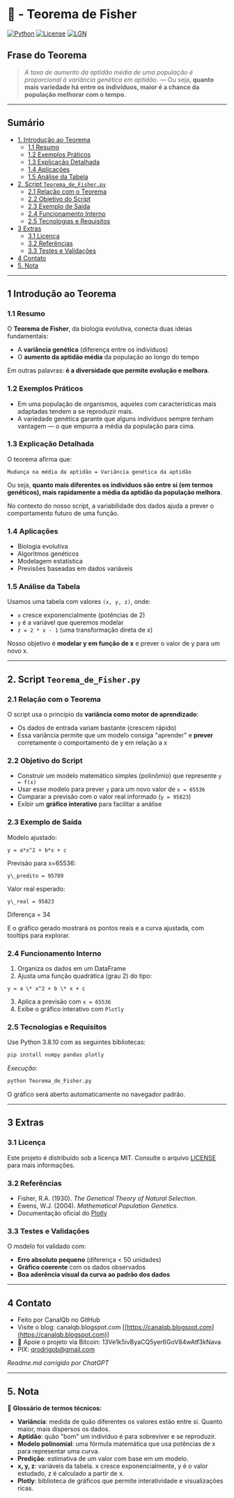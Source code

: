 # 🧬 - Teorema de Fisher
[![Python](https://img.shields.io/badge/Python-3.7%2B-blue.svg)](https://www.python.org/)
[![License](https://img.shields.io/badge/license-MIT-green)](LICENSE)
[![LGN](https://img.shields.io/badge/Teorema-Teorema%20de%20Fisher-ff69b4.svg)](https://en.wikipedia.org/wiki/Fisher%27s_fundamental_theorem_of_natural_selection)

## Frase do Teorema

> *A taxa de aumento da aptidão média de uma população é proporcional à variância genética em aptidão.* — Ou seja, **quanto mais variedade há entre os indivíduos, maior é a chance da população melhorar com o tempo.**

---

## Sumário

* [1. Introdução ao Teorema](#1-introdução-ao-teorema)
  * [1.1 Resumo](#11-resumo)
  * [1.2 Exemplos Práticos](#12-exemplos-práticos)
  * [1.3 Explicação Detalhada](#13-explicação-detalhada)
  * [1.4 Aplicações](#14-aplicações)
  * [1.5 Análise da Tabela](#15-análise-da-tabela)
* [2. Script `Teorema_de_Fisher.py`](#2-script-teorema_de_fisherpy)
  * [2.1 Relação com o Teorema](#21-relação-com-o-teorema)
  * [2.2 Objetivo do Script](#22-objetivo-do-script)
  * [2.3 Exemplo de Saída](#23-exemplo-de-saída)
  * [2.4 Funcionamento Interno](#24-funcionamento-interno)
  * [2.5 Tecnologias e Requisitos](#25-tecnologias-e-requisitos)
* [3 Extras](#3-extras)
  * [3.1 Licença](#31-licença)
  * [3.2 Referências](#32-referencias)
  * [3.3 Testes e Validações](#33-testes-e-validações)
* [4 Contato](#4-contato)
* [5. Nota](#5-nota)

---

## 1 Introdução ao Teorema

### 1.1 Resumo

O **Teorema de Fisher**, da biologia evolutiva, conecta duas ideias fundamentais:

- A **variância genética** (diferença entre os indivíduos)
- O **aumento da aptidão média** da população ao longo do tempo

Em outras palavras: **é a diversidade que permite evolução e melhora**.

### 1.2 Exemplos Práticos

- Em uma população de organismos, aqueles com características mais adaptadas tendem a se reproduzir mais.
- A variedade genética garante que alguns indivíduos sempre tenham vantagem — o que empurra a média da população para cima.

### 1.3 Explicação Detalhada

O teorema afirma que:

```
Mudança na média da aptidão = Variância genética da aptidão
```

Ou seja, **quanto mais diferentes os indivíduos são entre si (em termos genéticos), mais rapidamente a média da aptidão da população melhora**.

No contexto do nosso script, a variabilidade dos dados ajuda a prever o comportamento futuro de uma função.

### 1.4 Aplicações

- Biologia evolutiva
- Algoritmos genéticos
- Modelagem estatística
- Previsões baseadas em dados variáveis

### 1.5 Análise da Tabela

Usamos uma tabela com valores `(x, y, z)`, onde:

- `x` cresce exponencialmente (potências de 2)
- `y` é a variável que queremos modelar
- `z = 2 * x - 1` (uma transformação direta de x)

Nosso objetivo é **modelar y em função de x** e prever o valor de y para um novo x.

---

## 2. Script `Teorema_de_Fisher.py`

### 2.1 Relação com o Teorema

O script usa o princípio da **variância como motor de aprendizado**:

- Os dados de entrada variam bastante (crescem rápido)
- Essa variância permite que um modelo consiga "aprender" e **prever** corretamente o comportamento de y em relação a x

### 2.2 Objetivo do Script

* Construir um modelo matemático simples (polinômio) que represente `y = f(x)`
* Usar esse modelo para prever `y` para um novo valor de `x = 65536`
* Comparar a previsão com o valor real informado (`y = 95823`)
* Exibir um **gráfico interativo** para facilitar a análise

### 2.3 Exemplo de Saída

Modelo ajustado:
```
y = a*x^2 + b*x + c
```

Previsão para x=65536:
```
y\_predito = 95789
```

Valor real esperado:
```
y\_real = 95823
```

Diferença = 34

E o gráfico gerado mostrará os pontos reais e a curva ajustada, com tooltips para explorar.

### 2.4 Funcionamento Interno

1. Organiza os dados em um DataFrame
2. Ajusta uma função quadrática (grau 2) do tipo:

```
y = a \* x^2 + b \* x + c
``` 
3. Aplica a previsão com `x = 65536`
4. Exibe o gráfico interativo com `Plotly`

### 2.5 Tecnologias e Requisitos

Use Python 3.8.10 com as seguintes bibliotecas:

```bash
pip install numpy pandas plotly
````

*Execução:*

```bash
python Teorema_de_Fisher.py
```

O gráfico será aberto automaticamente no navegador padrão.

---

## 3 Extras

### 3.1 Licença

Este projeto é distribuído sob a licença MIT. Consulte o arquivo [LICENSE](LICENSE) para mais informações.

### 3.2 Referências

* Fisher, R.A. (1930). *The Genetical Theory of Natural Selection*.
* Ewens, W\.J. (2004). *Mathematical Population Genetics*.
* Documentação oficial do [Plotly](https://plotly.com/python/)

### 3.3 Testes e Validações

O modelo foi validado com:

* **Erro absoluto pequeno** (diferença < 50 unidades)
* **Gráfico coerente** com os dados observados
* **Boa aderência visual da curva ao padrão dos dados**

---

## 4 Contato

* Feito por CanalQb no GitHub
* Visite o blog: canalqb.blogspot.com \[[https://canalqb.blogspot.com](https://canalqb.blogspot.com)]
* 💸 Apoie o projeto via Bitcoin: 13Ve1k5ivByaCQ5yer6GoV84wAtf3kNava
* PIX: [qrodrigob@gmail.com](mailto:qrodrigob@gmail.com)

*Readme.md corrigido por ChatGPT*

---

## 5. Nota

📘 **Glossário de termos técnicos:**

* **Variância**: medida de quão diferentes os valores estão entre si. Quanto maior, mais dispersos os dados.
* **Aptidão**: quão "bom" um indivíduo é para sobreviver e se reproduzir.
* **Modelo polinomial**: uma fórmula matemática que usa potências de x para representar uma curva.
* **Predição**: estimativa de um valor com base em um modelo.
* **x, y, z**: variáveis da tabela. x cresce exponencialmente, y é o valor estudado, z é calculado a partir de x.
* **Plotly**: biblioteca de gráficos que permite interatividade e visualizações ricas. 
